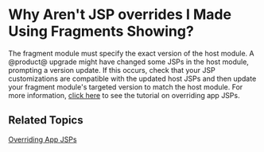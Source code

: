 # Why Aren't JSP overrides I Made Using Fragments Showing?

The fragment module must specify the exact version of the host module. A 
@product@ upgrade might have changed some JSPs in the host module, prompting a 
version update. If this occurs, check that your JSP customizations are 
compatible with the updated host JSPs and then update your fragment module's 
targeted version to match the host module. For more information, 
[click here](/develop/tutorials/-/knowledge_base/7-0/overriding-a-modules-jsps) 
to see the tutorial on overriding app JSPs. 

## Related Topics

[Overriding App JSPs](/develop/tutorials/-/knowledge_base/7-0/overriding-a-modules-jsps)
